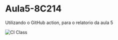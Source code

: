# Aula5-8C214

Utilizando o GitHub action, para o relatorio da aula 5

![CI Class](https://github.com/iAnaCeci/Aula5-8C214/workflows/CIClass/badge.svg)
